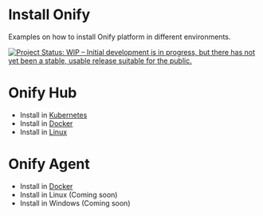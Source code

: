 Install Onify
=============

Examples on how to install Onify platform in different environments.

[![Project Status: WIP – Initial development is in progress, but there has not yet been a stable, usable release suitable for the public.](https://www.repostatus.org/badges/latest/wip.svg)](https://www.repostatus.org/#wip)

# Onify Hub

- Install in [Kubernetes](/hub/kubernetes)
- Install in [Docker](/hub/docker)
- Install in [Linux](/hub/linux)

# Onify Agent

- Install in [Docker](/agent/docker)
- Install in Linux (Coming soon)
- Install in Windows (Coming soon)

